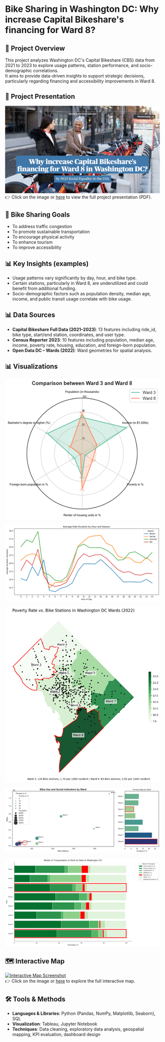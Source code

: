 # Bike Sharing in Washington DC: Why increase Capital Bikeshare's financing for Ward 8?

## 📌 Project Overview
This project analyzes Washington DC's Capital Bikeshare (CBS) data from 2021 to 2023 to explore usage patterns, station performance, and socio-demographic correlations.  
It aims to provide data-driven insights to support strategic decisions, particularly regarding financing and accessibility improvements in Ward 8.

## 📄 Project Presentation
[![Project Presentation](./images/presentation_preview.png)](./docs/Capital_Bikeshare_presentation.pdf)  
👉 Click on the image or [here](./docs/Capital_Bikeshare_presentation.pdf) to view the full project presentation (PDF).

## 🚴 Bike Sharing Goals
- To address traffic congestion  
- To promote sustainable transportation  
- To encourage physical activity  
- To enhance tourism  
- To improve accessibility  

## 📊 Key Insights (examples)
- Usage patterns vary significantly by day, hour, and bike type.  
- Certain stations, particularly in Ward 8, are underutilized and could benefit from additional funding.  
- Socio-demographic factors such as population density, median age, income, and public transit usage correlate with bike usage.  

## 📊 Data Sources
- **Capital Bikeshare Full Data (2021–2023)**: 13 features including ride_id, bike type, start/end station, coordinates, and user type.  
- **Census Reporter 2023**: 10 features including population, median age, income, poverty rate, housing, education, and foreign-born population.  
- **Open Data DC – Wards (2022)**: Ward geometries for spatial analysis.

## 📊 Visualizations
![Social comparison between Ward 3 and Ward 8.](./images/05_Social_comparison_Ward3_Ward8.png)

![Average Ride Duration by Hour and Season](./images/09_Duration_Hours_Season.png)

![Poverty Rate vs. Bike Stations in Washington DC Wards](./images/14_Poverty_Bike_Stations_2022.png)

![Bike Use and Social Indicators by Ward](./images/15_Rides_Social_indicators.png)

![Modes of Transportation to Work by Ward in Washington DC](./images/16_Transportation_work.png)

## 🗺️ Interactive Map
[![Interactive Map Screenshot](./images/map_preview.png)](https://beatricem476.github.io/Bikeshare-project/dc_wards_map.html)  
👉 Click on the image or [here](https://beatricem476.github.io/Bikeshare-project/dc_wards_map.html) to explore the full interactive map.

## 🛠️ Tools & Methods
- **Languages & Libraries**: Python (Pandas, NumPy, Matplotlib, Seaborn), SQL  
- **Visualization**: Tableau, Jupyter Notebook  
- **Techniques**: Data cleaning, exploratory data analysis, geospatial mapping, KPI evaluation, dashboard design
